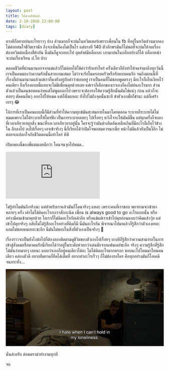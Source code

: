 ```yaml
---
layout: post
title: ให้ตายสิพับผ่า
date: 2-10-2016 22:00:00
tags: [diary]
---
```


บางทีก็อยากบ่นอะไรยาวๆ บ้าง ส่วนมากก็จะบ่นในทวิตเตอร์เพราะเพื่อนใน fb ที่อยู่ในทวิตส่วนมากคงไม่ค่อยสนใจชีวิตเรานัก ถึงจะเห็นก็คงไม่เป็นไร แต่บางที 140 ตัวอักษรมันก็ไม่พอที่จะบ่นให้จบเรื่อง ต้องทวิตต่อเนื่องสี่ห้าอัน ซึ่งมันก็ดูจะเยอะไป อุตส่าห์มีบล็อกละ เอามาบ่นในบล็อกบ้างก็ได้ บล็อกหน้าจะบ่นเรื่องเรียน ป.โท บ้าง

ตลอดชีวิตที่ผ่านมานอกจากแม่แล้วก็ไม่ค่อยได้ใช้คำว่ารักเท่าไหร่ ครั้งเดียวก็ยังทำให้จดจำมาถึงทุกวันนี้ เราเป็นคนมองว่าความรักนั้นสวยงามเสมอ ไม่ว่าจะรักในครอบครัวหรือรักแบบคนรัก จนถึงตอนนี้ที่เรื่องก็ผ่านมานานแล้วแต่เราก็คงยังอยู่กับคำว่าชอบอยู่ เราเป็นคนที่ไม่ชอบพูดตรงๆ มีอะไรก็เก็บเงียบไว้คนเดียว ยิ่งเรื่องแบบนี้แทบจะไม่มีเพื่อนคุยด้วยเลย แต่เราก็เลือกของเราเองก็คงไม่บ่นอะไรมาก ส่วนตัวแล้วเป็นคนชอบคนง่ายแต่ไม่พูดออกไป เพราะจะต้องรอให้ความรู้สึกนั้นมันใช่แน่ๆ ก่อน แล้วก็จะค่อยๆ ตัดคนอื่นๆ ออกไปให้หมด แต่ก็นั่นแหละ ยังไปไม่ถึงจุดนั้นซะที ขำตัวเองมั้ยก็ขำนะ แต่ก็เศร้าเบาๆ 😂

ไอ้การที่เราเป็นคนแบบนี้ก็มีส่วนที่ทำให้ความทุกข์มันสะสมภายในมาโดยตลอด ระบายก็ระบายได้ไม่หมดเพราะไม่ได้ระบายให้ใครฟัง เป็นการระบายลอยๆ ไปเรื่อยๆ หวังใจจะให้มันดีขึ้น แต่ทุกครั้งก็จบลงที่เวลาเยียวยาทุกสิ่ง ขณะที่รอเวลาเยียวยาอยู่นั้น ใครจะรู้ว่ามันช่างอึดอัดเหลือเกินที่มีอะไรก็เก็บไว้ข้างใน ลึกลงไป ลงไปเรื่อยๆ เอาเข้าจริงๆ นี่ก็เรียกได้ว่าปิดใจพอสมควรนะเนี่ย หน้าไม่ดีแล้วยังเป็นงี้อีก ไม่ค่อยจะแปลกใจกับชีวิตตอนนี้เท่าไหร่ หึหึ

เปิดเพลงนี้ของพี่แตมเลยดีกว่า โดนจนจุกไปหมด..

<div class="embed-container"><iframe src="https://www.youtube.com/embed/H_1bYgbU5Cw" frameborder="0" allowfullscreen></iframe></div>

ไม่รู้ทำไมมันถึงจริงนะ แต่สำหรับเราแล้วมันก็โดนจริงๆ แหละ เพราะคนที่เราชอบ พยายามจะเข้าหาหลายๆ ครั้ง เค้าไม่ได้คิดอะไรกะเราสักกะนิด เพื่อน is always good to go อะไรแบบนั้น หรืออย่างมีคนเข้ามาคุยด้วย ไอเราก็ไม่คิดอะไรกับเค้าอีก หรือแม้แต่เราเข้าไปคุยก่อนแบบว่าคิดแล้ววุ้ย แต่เข้าไปคุยจริงๆ กลับไม่ได้รู้สึกอะไรอย่างที่คิดก็มี นี่มันอะไรกัน พิจารณาไปมาแล้วก็รู้สึกว่าตัวเองเยอะ แถมไม่ชอบคนเยอะซะอีก นี่มันไม่ชอบในสิ่งที่ตัวเองเป็นจริงๆ 🙁

เรื่องราวจะเป็นยังไงต่อไปก็ต้องลองติดตามดูชีวิตของตัวเองไปเรื่อยๆ บางทีก็รู้สึกว่าความสามารถในการเข้าสู่สังคมหรือหาคนรักนี่เรียกได้ว่าอยู่ในระดับห่วยกว่าเด่นชัยจากแฟนเดย์ซะอีก จริงๆ ความรู้สึกที่รู้สึกได้มันง่ายมากๆ เลยนะ แบบว่าเออก็อยู่คนเดียวได้อะ ไม่ได้คิดอะไรมากหรอก ชอบนะไปไหนมาไหนคนเดียว คล่องตัวดี อยากยืดยาดก็ยืดได้เต็มที่ อยากทำอะไรเร็วๆ ก็ไม่ต้องรอใคร คือทุกอย่างมันก็โอเคดีจนกระทั่ง...

![I hate when I can't hold in my loneliness.](/images/canthold.jpg)

นั่นล่ะครับ ต่อมดราม่าทำงานทุกที

จบ
